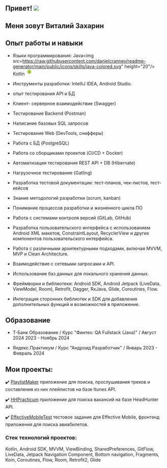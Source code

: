 ## Привет! <img src="https://github.com/blackcater/blackcater/raw/main/images/Hi.gif" height="32"/></h1>

## Меня зовут Виталий Захарин

## Опыт работы и навыки
- Языки программирования: Java<img src=https://raw.githubusercontent.com/danielcranney/readme-generator/main/public/icons/skills/java-colored.svg" height="20"/></h1> Kotlin <img src="https://raw.githubusercontent.com/devicons/devicon/master/icons/android/android-original-wordmark.svg" height="20"/></h1>
- Инструменты разработки: IntelliJ IDEA, Android Studio.
- опыт тестирования API и БД
- Клиент- серверное взаимодействие (Swagger)
- Тестирование Backend (Postman)
- Написание базовых SQL запросов
- Тестирование Web (DevTools, снифферы)
- Работа с БД (PostgreSQL)
- Работа со сборщиками проектов (CI/CD + Docker)
- Автоматизация тестирования REST API + DB (Hibernate)
- Нагрузочное тестирование (Gatling)
- Разработка тестовой документации: тест-планов, чек-листов, тест-кейсов
- Знание методологий разработки (scrum, kanban)
- Понимание процессов разработки и жизненного цикла ПО
- Работа с системами контроля версий (GitLab, GitHub)

- Разработка пользовательского интерфейса с использованием Android XML макетов, ConstraintLayout, RecyclerView и других компонентов пользовательского интерфейса.
- Работа с различными архитектурными подходами, включая MVVM, MVP и Clean Architecture.
- Взаимодействие с сетевыми запросами и API.
- Использование баз данных для локального хранения данных.
- Фреймворки и библиотеки: Android SDK, Android Jetpack (LiveData, ViewModel, Room), Retrofit, Dagger, RxJava, Glide, Coroutines, Flow.
- Интеграция сторонних библиотек и SDK для добавления дополнительных функций и возможностей в приложение.

## Образование

- Т-Банк Образование
/ Курс "Финтех: QA Fullstack (Java)"
/ Август 2024 2023 - Ноябрь 2024

- Яндекс.Практикум
/ Курс "Андроид Разработчик"
/ Январь 2023 - Февраль 2024
  

## Мои проекты:
✔️ [PlaylistMaker](https://github.com/ZaharinVN/PlaylistMaker) приложение для поиска, прослушивания треков и составления из них плейлистов на базе Itunes API.

✔️ [HHPracticum](https://github.com/ZaharinVN/practicum-android-diploma) приложение для поиска вакансий на базе HeadHunter API.

✔️ [EffectiveMobileTest](https://github.com/ZaharinVN/EffectiveMobileTest) тестовое задание для Effective Mobile, фронтенд приложения для поиска авиабилетов.  
### Стек технологий проектов:
Kotlin, Android SDK, MVVM, ViewBinding, SharedPreferences, GitFlow, LiveData, Jetpack Navigation Component, Bottom navigation, Fragments, Koin, Coroutines, Flow, Room, Retrofit2, Glide

  



